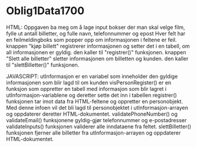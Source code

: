 # Oblig1Data1700

HTML:
Oppgaven ba meg om å lage input bokser der man skal velge film, fylle ut antall billetter, og fulle navn, telefonnummer og epost
Hver felt har en feilmeldingboks som popper opp om informasjonen i feltene er feil. 
knappen "kjøp billett" registrerer informasjonen og setter det i en tabell, om all informasjonen er gyldig. den kaller til "registrer()" funksjonen.
knappen "Slett alle billetter" sletter informasjonen om billetten og kunden. den kaller til "slettBilletter()" funksjonen.


JAVASCRIPT: 
utInformasjon er en variabel som inneholder den gyldige informasjonen som blir lagd til om kunden
visPersonRegister() er en funksjon som oppretter en tabell med informasjon som blir lagret i utInformasjon-variablene og deretter sette det inn i tabellen
registrer() funksjonen tar imot data fra HTML-feltene og oppretter en personobjekt. 
Med denne infoen vil det bli lagd til personobjektet i utInformasjon-arrayen og oppdaterer deretter HTML-dokumentet.
validatePhoneNumber() og validateEmail() funksjonene gyldig-gjør telefonnummer 
og e-postadresser
validateInputs() funksjonen validerer alle inndataene fra feltet.
slettBilletter() funksjonen fjerner alle billetter fra utInformasjon-arrayen og oppdaterer HTML-dokumentet.



